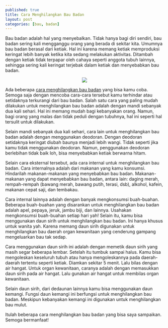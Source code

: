 ```yaml
---
published: true
title: Cara Menghilangkan Bau Badan
layout: post
categories: [bau, badan]
---
```

Bau badan adalah hal yang menyebalkan. Tidak hanya bagi diri sendiri, bau badan sering kali mengganggu orang yang berada di sekitar kita. Umumnya bau badan berasal dari ketiak. Hal ini karena memang ketiak memproduksi keringat lebih banyak ketika kita sedang melakukan aktivitas. Ditambah dengan ketiak tidak terpapar oleh cahaya seperti anggota tubuh lainnya, sehingga sering kali keringat terjebak dalam ketiak dan menyebabkan bau badan.

<center><img src="http://bauketiak.org/wp-content/uploads/2012/09/Bau-Ketiak.jpg"></center>

Ada beberapa <a href="http://daihatsu.co.id/kokgituya/article/lifestyle/5-cara-alami-menghilangkan-bau-badan">cara menghilangkan bau badan</a> yang bisa kamu coba. Semoga saja dengan mencoba cara-cara tersebut kamu terhindar atau setidaknya terkurangi dari bau badan. Salah satu cara yang paling mudah dilakukan untuk menghilangkan bau badan adalah dengan mandi sebanyak dua kali sehari. Hal ini memang mudah bagi kebanyakan orang. Namun, bagi orang yang malas dan tidak peduli dengan tubuhnya, hal ini seperti hal tersulit untuk dilakukan.

Selain mandi sebanyak dua kali sehari, cara lain untuk menghilangkan bau badan adalah dengan menggunakan deodoran. Dengan deodoran setidaknya keringat diubah baunya menjadi lebih wangi. Tidak seperti jika kamu tidak menggunakan deodoran. Namun, penggunakan deodoran berlebihan tidak baik loh, bisa menyebabkan ketiak berwarna hitam.

Selain cara eksternal tersebut, ada cara internal untuk menghilangkan bau badan. Cara internalnya adalah dari makanan yang kamu konsumsi. Hindarilah makanan-makanan yang menyebabkan bau badan. Makanan-makanan yang dapat menyebabkan bau badan, antara lain: daging merah, rempah-rempah (bawang merah, bawang putih, terasi, dsb), alkohol, kafein, makanan cepat saji, dan tembakau.

Cara internal lainnya adalah dengan banyak mengkonsumsi buah-buahan. Beberapa buah-buahan yang disarankan untuk menghilangkan bau badan adalah apel, pepaya, jeruk, jambu biji, dan lainnya. Usahakan mengkonsumsi buah-buahan setiap hari yah! Selain itu, kamu bisa menggunakan  daun sirih untuk menghilangkan bau badan. Ini hanya khusus untuk wanita yah. Karena memang daun sirih digunakan untuk menghilangkan bau daerah organ kewanitaan yang cenderung gampang mengeluarkan bau tak sedap. 

Cara menggunakan daun sirih ini adalah dengan memetik daun sirih yang masih segar beberapa lembar. Setelah itu tumbuk sampai halus. Kamu bisa mengoleskan keseluruh tubuh atau hanya mengoleskannya pada daerah-daerah tertentu seperti ketiak. Diamkan sekitar 5 menit. Lalu bilas dengan air hangat. Untuk organ kewanitaan, caranya adalah dengan memasukkan daun sirih pada air hangat. Lalu gunakan air hangat untuk membilas organ kewanitaan.

Selain daun sirih, dari dedaunan lainnya kamu bisa menggunakan daun kemangi. Fungsi daun kemangi ini berfungsi untuk menghilangkan bau badan. Meskipun kebanyakan kemangi ini digunakan untuk menghilangkan bau mulut.

Itulah beberapa cara menghilangkan bau badan yang bisa saya sampaikan. Semoga bermanfaat!